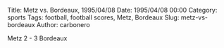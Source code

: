 Title: Metz vs. Bordeaux, 1995/04/08
Date: 1995/04/08 00:00
Category: sports
Tags: football, football scores, Metz, Bordeaux
Slug: metz-vs-bordeaux
Author: carbonero


Metz 2 - 3 Bordeaux
